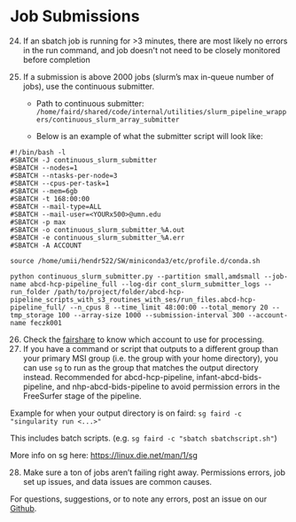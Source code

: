 # Job Submissions

24. If an sbatch job is running for >3 minutes, there are most likely no errors in the run command, and job doesn't not need to be closely monitored before completion 

25. If a submission is above 2000 jobs (slurm’s max in-queue number of jobs), use the continuous submitter.

    * Path to continuous submitter: `/home/faird/shared/code/internal/utilities/slurm_pipeline_wrappers/continuous_slurm_array_submitter`

    * Below is an example of what the submitter script will look like:

```
#!/bin/bash -l
#SBATCH -J continuous_slurm_submitter
#SBATCH --nodes=1
#SBATCH --ntasks-per-node=3
#SBATCH --cpus-per-task=1
#SBATCH --mem=6gb
#SBATCH -t 168:00:00
#SBATCH --mail-type=ALL
#SBATCH --mail-user=<YOURx500>@umn.edu
#SBATCH -p max
#SBATCH -o continuous_slurm_submitter_%A.out
#SBATCH -e continuous_slurm_submitter_%A.err
#SBATCH -A ACCOUNT

source /home/umii/hendr522/SW/miniconda3/etc/profile.d/conda.sh

python continuous_slurm_submitter.py --partition small,amdsmall --job-name abcd-hcp-pipeline_full --log-dir cont_slurm_submitter_logs --run_folder /path/to/project/folder/abcd-hcp-pipeline_scripts_with_s3_routines_with_ses/run_files.abcd-hcp-pipeline_full/ --n_cpus 8 --time_limit 48:00:00 --total_memory 20 --tmp_storage 100 --array-size 1000 --submission-interval 300 --account-name feczk001
```

26. Check the [fairshare](fairshare.md) to know which account to use for processing.
27. If you have a command or script that outputs to a different group than your primary MSI group (i.e. the group with your home directory), you can use `sg` to run as the group that matches the output directory instead. Recommended for abcd-hcp-pipeline, infant-abcd-bids-pipeline, and nhp-abcd-bids-pipeline to avoid permission errors in the FreeSurfer stage of the pipeline.

Example for when your output directory is on faird:
`sg faird -c "singularity run <...>"`

This includes batch scripts. (e.g. `sg faird -c "sbatch sbatchscript.sh"`)

More info on sg here: https://linux.die.net/man/1/sg

28. Make sure a ton of jobs aren’t failing right away. Permissions errors, job set up issues, and data issues are common causes.


For questions, suggestions, or to note any errors, post an issue on our [Github](https://github.com/DCAN-Labs/cdni-brain/issues).